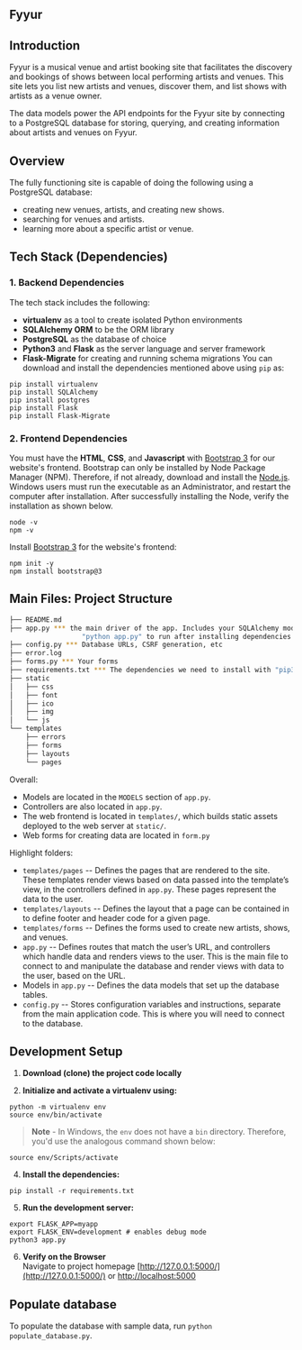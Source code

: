 ## Fyyur

## Introduction

Fyyur is a musical venue and artist booking site that facilitates the discovery and bookings of shows between local performing artists and venues. This site lets you list new artists and venues, discover them, and list shows with artists as a venue owner.

The data models power the API endpoints for the Fyyur site by connecting to a PostgreSQL database for storing, querying, and creating information about artists and venues on Fyyur.

## Overview

The fully functioning site is capable of doing the following using a PostgreSQL database:

- creating new venues, artists, and creating new shows.
- searching for venues and artists.
- learning more about a specific artist or venue.

## Tech Stack (Dependencies)

### 1. Backend Dependencies

The tech stack includes the following:

- **virtualenv** as a tool to create isolated Python environments
- **SQLAlchemy ORM** to be the ORM library
- **PostgreSQL** as the database of choice
- **Python3** and **Flask** as the server language and server framework
- **Flask-Migrate** for creating and running schema migrations
  You can download and install the dependencies mentioned above using `pip` as:

```
pip install virtualenv
pip install SQLAlchemy
pip install postgres
pip install Flask
pip install Flask-Migrate
```

### 2. Frontend Dependencies

You must have the **HTML**, **CSS**, and **Javascript** with [Bootstrap 3](https://getbootstrap.com/docs/3.4/customize/) for our website's frontend. Bootstrap can only be installed by Node Package Manager (NPM). Therefore, if not already, download and install the [Node.js](https://nodejs.org/en/download/). Windows users must run the executable as an Administrator, and restart the computer after installation. After successfully installing the Node, verify the installation as shown below.

```
node -v
npm -v
```

Install [Bootstrap 3](https://getbootstrap.com/docs/3.3/getting-started/) for the website's frontend:

```
npm init -y
npm install bootstrap@3
```

## Main Files: Project Structure

```sh
├── README.md
├── app.py *** the main driver of the app. Includes your SQLAlchemy models.
                  "python app.py" to run after installing dependencies
├── config.py *** Database URLs, CSRF generation, etc
├── error.log
├── forms.py *** Your forms
├── requirements.txt *** The dependencies we need to install with "pip3 install -r requirements.txt"
├── static
│   ├── css
│   ├── font
│   ├── ico
│   ├── img
│   └── js
└── templates
    ├── errors
    ├── forms
    ├── layouts
    └── pages
```

Overall:

- Models are located in the `MODELS` section of `app.py`.
- Controllers are also located in `app.py`.
- The web frontend is located in `templates/`, which builds static assets deployed to the web server at `static/`.
- Web forms for creating data are located in `form.py`

Highlight folders:

- `templates/pages` -- Defines the pages that are rendered to the site. These templates render views based on data passed into the template’s view, in the controllers defined in `app.py`. These pages represent the data to the user.
- `templates/layouts` -- Defines the layout that a page can be contained in to define footer and header code for a given page.
- `templates/forms` -- Defines the forms used to create new artists, shows, and venues.
- `app.py` -- Defines routes that match the user’s URL, and controllers which handle data and renders views to the user. This is the main file to connect to and manipulate the database and render views with data to the user, based on the URL.
- Models in `app.py` -- Defines the data models that set up the database tables.
- `config.py` -- Stores configuration variables and instructions, separate from the main application code. This is where you will need to connect to the database.

## Development Setup

1. **Download (clone) the project code locally**

2. **Initialize and activate a virtualenv using:**

```
python -m virtualenv env
source env/bin/activate
```

> **Note** - In Windows, the `env` does not have a `bin` directory. Therefore, you'd use the analogous command shown below:

```
source env/Scripts/activate
```

4. **Install the dependencies:**

```
pip install -r requirements.txt
```

5. **Run the development server:**

```
export FLASK_APP=myapp
export FLASK_ENV=development # enables debug mode
python3 app.py
```

6. **Verify on the Browser**<br>
   Navigate to project homepage [http://127.0.0.1:5000/](http://127.0.0.1:5000/) or [http://localhost:5000](http://localhost:5000)

## Populate database

To populate the database with sample data, run `python populate_database.py`.
